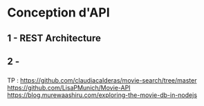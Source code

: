 # Conception d'API


## 1 -  REST Architecture



## 2 - 


###



TP : 
  https://github.com/claudiacalderas/movie-search/tree/master
  https://github.com/LisaPMunich/Movie-API
  https://blog.murewaashiru.com/exploring-the-movie-db-in-nodejs